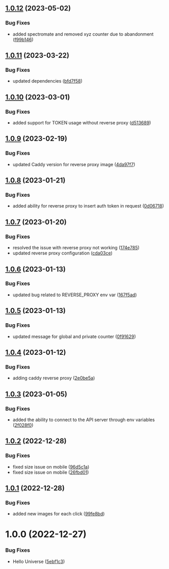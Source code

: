 ## [1.0.12](https://github.com/spectrocloud/hello-universe/compare/v1.0.11...v1.0.12) (2023-05-02)


### Bug Fixes

* added spectromate and removed xyz counter due to abandonment ([f99b146](https://github.com/spectrocloud/hello-universe/commit/f99b1468acb59d1d21e67405d26c7a1bf6d98b34))

## [1.0.11](https://github.com/spectrocloud/hello-universe/compare/v1.0.10...v1.0.11) (2023-03-22)


### Bug Fixes

* updated dependencies ([bfd7f58](https://github.com/spectrocloud/hello-universe/commit/bfd7f58b68abca5ca224d6f92683c100cf75298c))

## [1.0.10](https://github.com/spectrocloud/hello-universe/compare/v1.0.9...v1.0.10) (2023-03-01)


### Bug Fixes

* added support for TOKEN usage without reverse proxy ([d513689](https://github.com/spectrocloud/hello-universe/commit/d513689d08eed9ac6a2e9d936f0f4c354d209e1d))

## [1.0.9](https://github.com/spectrocloud/hello-universe/compare/v1.0.8...v1.0.9) (2023-02-19)


### Bug Fixes

* updated Caddy version for reverse proxy image ([4da97f7](https://github.com/spectrocloud/hello-universe/commit/4da97f75ad4bc1a3775b67addbb025faeebcd1e6))

## [1.0.8](https://github.com/spectrocloud/hello-universe/compare/v1.0.7...v1.0.8) (2023-01-21)


### Bug Fixes

* added ability for reverse proxy to insert auth token in request ([0d06718](https://github.com/spectrocloud/hello-universe/commit/0d067181dd536f7e3a97d20d601078c4ce351cdb))

## [1.0.7](https://github.com/spectrocloud/hello-universe/compare/v1.0.6...v1.0.7) (2023-01-20)


### Bug Fixes

* resolved the issue with reverse proxy not working ([174e785](https://github.com/spectrocloud/hello-universe/commit/174e78541597c5082bd01beed2f3412c209105a0))
* updated reverse proxy configuration ([cda03ce](https://github.com/spectrocloud/hello-universe/commit/cda03ce1c9a208c1d5069b379776ae308d0fe203))

## [1.0.6](https://github.com/spectrocloud/hello-universe/compare/v1.0.5...v1.0.6) (2023-01-13)


### Bug Fixes

* updated bug related to REVERSE_PROXY env var ([167f5ad](https://github.com/spectrocloud/hello-universe/commit/167f5adda058af6fbb8cb7bb3cf1e7b578fe16ea))

## [1.0.5](https://github.com/spectrocloud/hello-universe/compare/v1.0.4...v1.0.5) (2023-01-13)


### Bug Fixes

* updated message for global and private counter ([0f91629](https://github.com/spectrocloud/hello-universe/commit/0f91629b8ed8d72b5309dbcc67debe5976c9d954))

## [1.0.4](https://github.com/spectrocloud/hello-universe/compare/v1.0.3...v1.0.4) (2023-01-12)


### Bug Fixes

* adding caddy reverse proxy ([2e0be5a](https://github.com/spectrocloud/hello-universe/commit/2e0be5a267b77eb122bf5fff3f574686ba6dd5ad))

## [1.0.3](https://github.com/spectrocloud/hello-universe/compare/v1.0.2...v1.0.3) (2023-01-05)


### Bug Fixes

* added the ability to connect to the API server through env variables ([2f028f0](https://github.com/spectrocloud/hello-universe/commit/2f028f060ef996774400444aaa9303edb5fcdca6))

## [1.0.2](https://github.com/spectrocloud/hello-universe/compare/v1.0.1...v1.0.2) (2022-12-28)


### Bug Fixes

* fixed size issue on mobile ([96d5c1a](https://github.com/spectrocloud/hello-universe/commit/96d5c1a3c52d43c634b121989b5083f8e4332d4f))
* fixed size issue on mobile ([26fbd01](https://github.com/spectrocloud/hello-universe/commit/26fbd01f8f0cf097824f4565b87acde4d7764ff8))

## [1.0.1](https://github.com/spectrocloud/hello-universe/compare/v1.0.0...v1.0.1) (2022-12-28)


### Bug Fixes

* added new images for each click ([99fe8bd](https://github.com/spectrocloud/hello-universe/commit/99fe8bd8544ff1a283bc7fcd60a1b1f33cbfd638))

# 1.0.0 (2022-12-27)


### Bug Fixes

* Hello Universe ([5ebf1c3](https://github.com/spectrocloud/hello-universe/commit/5ebf1c335ecf8e604c35c48291412650d94a6730))
